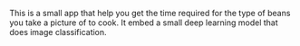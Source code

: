 This is a small app that help you get the time required for the type of beans you take a picture of to cook. 
It embed a small deep learning model that does image classification.
